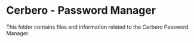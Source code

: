 # Cerbero - Password Manager

This folder contains files and information related to the Cerbero Password Manager.
